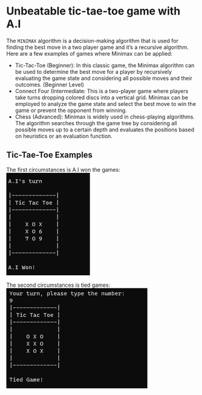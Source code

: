 # Unbeatable tic-tae-toe game with A.I

The `MINIMAX` algorithm is a decision-making algorithm that is used for finding the best move in a two player game and it’s a recursive algorithm. 
Here are a few examples of games where Minimax can be applied:

* Tic-Tac-Toe (Beginner): In this classic game, the Minimax algorithm can be used to determine the best move for a player by recursively evaluating the game state and considering all possible moves and their outcomes. (Beginner Level)
* Connect Four (Intermediate: This is a two-player game where players take turns dropping colored discs into a vertical grid. Minimax can be employed to analyze the game state and select the best move to win the game or prevent the opponent from winning.
* Chess (Advanced): Minimax is widely used in chess-playing algorithms. The algorithm searches through the game tree by considering all possible moves up to a certain depth and evaluates the positions based on heuristics or an evaluation function.

## Tic-Tae-Toe Examples

The first circumstances is A.I won the games: </br>
![](/images/ai_won.png)

The second circumstances is tied games: </br>
![](/images/tied.png)
